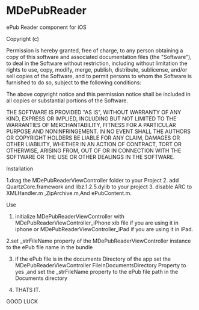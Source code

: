 MDePubReader
============

ePub Reader component for iOS

Copyright (c) <year> <copyright holders>

Permission is hereby granted, free of charge, to any person obtaining a copy of this software and associated documentation files (the "Software"), to deal in the Software without restriction, including without limitation the rights to use, copy, modify, merge, publish, distribute, sublicense, and/or sell copies of the Software, and to permit persons to whom the Software is furnished to do so, subject to the following conditions:

The above copyright notice and this permission notice shall be included in all copies or substantial portions of the Software.

THE SOFTWARE IS PROVIDED "AS IS", WITHOUT WARRANTY OF ANY KIND, EXPRESS OR IMPLIED, INCLUDING BUT NOT LIMITED TO THE WARRANTIES OF MERCHANTABILITY, FITNESS FOR A PARTICULAR PURPOSE AND NONINFRINGEMENT. IN NO EVENT SHALL THE AUTHORS OR COPYRIGHT HOLDERS BE LIABLE FOR ANY CLAIM, DAMAGES OR OTHER LIABILITY, WHETHER IN AN ACTION OF CONTRACT, TORT OR OTHERWISE, ARISING FROM, OUT OF OR IN CONNECTION WITH THE SOFTWARE OR THE USE OR OTHER DEALINGS IN THE SOFTWARE.


Installation

1.drag the MDePubReaderViewController folder to your Project 
2. add QuartzCore.framework and libz.1.2.5.dylib to your project
3. disable ARC to XMLHandler.m ,ZipArchive.m,And ePubContent.m.


Use

1. initialize MDePubReaderViewController with MDePubReaderViewController_iPhone xib file if you are using it in iphone 
or MDePubReaderViewController_iPad if you are using it in iPad.

2.set _strFileName property of the MDePubReaderViewController instance to the ePub file name in the bundle 

3. if the ePub file is in the documents Directory of the app set the MDePubReaderViewController FileInDocumentsDirectory 
Property to yes ,and set the _strFileName property to the ePub file path in the Documents directory

4. THATS IT.



GOOD LUCK
